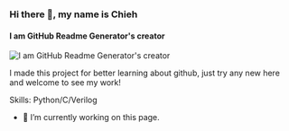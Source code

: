 ### Hi there 👋, my name is Chieh
#### I am GitHub Readme Generator's creator
![I am GitHub Readme Generator's creator](https://arturssmirnovs.github.io/github-profile-readme-generator/images/banner.png)

I made this project for better learning about github, just try any new here and welcome to see my work!

Skills: Python/C/Verilog

- 🔭 I’m currently working on this page. 




